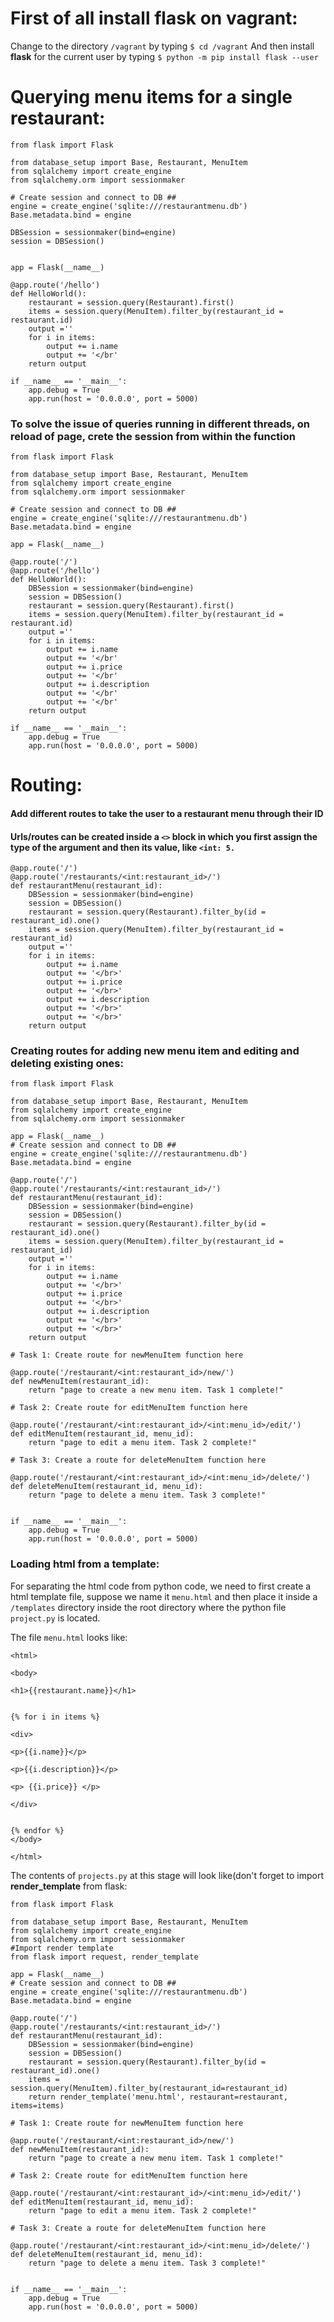 # First of all install flask on vagrant:
Change to the directory `/vagrant` by typing `$ cd /vagrant`
And then install **flask** for the current user by typing `$ python -m pip install flask --user`

# Querying menu items for a single restaurant:

```
from flask import Flask

from database_setup import Base, Restaurant, MenuItem
from sqlalchemy import create_engine
from sqlalchemy.orm import sessionmaker

# Create session and connect to DB ##
engine = create_engine('sqlite:///restaurantmenu.db')
Base.metadata.bind = engine

DBSession = sessionmaker(bind=engine)
session = DBSession()


app = Flask(__name__)

@app.route('/hello')
def HelloWorld():
	restaurant = session.query(Restaurant).first()
	items = session.query(MenuItem).filter_by(restaurant_id = restaurant.id)
	output =''
	for i in items:
		output += i.name
		output += '</br'
	return output

if __name__ == '__main__':
	app.debug = True
	app.run(host = '0.0.0.0', port = 5000)
```

### To solve the issue of queries running in different threads, on reload of page, crete the session from within the function

```
from flask import Flask

from database_setup import Base, Restaurant, MenuItem
from sqlalchemy import create_engine
from sqlalchemy.orm import sessionmaker

# Create session and connect to DB ##
engine = create_engine('sqlite:///restaurantmenu.db')
Base.metadata.bind = engine

app = Flask(__name__)

@app.route('/')
@app.route('/hello')
def HelloWorld():
	DBSession = sessionmaker(bind=engine)
	session = DBSession()
	restaurant = session.query(Restaurant).first()
	items = session.query(MenuItem).filter_by(restaurant_id = restaurant.id)
	output =''
	for i in items:
		output += i.name
		output += '</br'
		output += i.price
		output += '</br'
		output += i.description
		output += '</br'
		output += '</br'
	return output

if __name__ == '__main__':
	app.debug = True
	app.run(host = '0.0.0.0', port = 5000)
```

# Routing:

#### Add different routes to take the user to a restaurant menu through their ID
#### Urls/routes can be created inside a `<>` block in which you first assign the type of the argument and then its value, like `<int: 5.`
```
@app.route('/')
@app.route('/restaurants/<int:restaurant_id>/')
def restaurantMenu(restaurant_id):
	DBSession = sessionmaker(bind=engine)
	session = DBSession()
	restaurant = session.query(Restaurant).filter_by(id = restaurant_id).one()
	items = session.query(MenuItem).filter_by(restaurant_id = restaurant_id)
	output =''
	for i in items:
		output += i.name
		output += '</br>'
		output += i.price
		output += '</br>'
		output += i.description
		output += '</br>'
		output += '</br>'
	return output
```

### Creating routes for adding new menu item and editing and deleting existing ones:
```
from flask import Flask

from database_setup import Base, Restaurant, MenuItem
from sqlalchemy import create_engine
from sqlalchemy.orm import sessionmaker

app = Flask(__name__)
# Create session and connect to DB ##
engine = create_engine('sqlite:///restaurantmenu.db')
Base.metadata.bind = engine

@app.route('/')
@app.route('/restaurants/<int:restaurant_id>/')
def restaurantMenu(restaurant_id):
    DBSession = sessionmaker(bind=engine)
    session = DBSession()
    restaurant = session.query(Restaurant).filter_by(id = restaurant_id).one()
    items = session.query(MenuItem).filter_by(restaurant_id = restaurant_id)
    output =''
    for i in items:
        output += i.name
        output += '</br>'
        output += i.price
        output += '</br>'
        output += i.description
        output += '</br>'
        output += '</br>'
    return output

# Task 1: Create route for newMenuItem function here

@app.route('/restaurant/<int:restaurant_id>/new/')
def newMenuItem(restaurant_id):
    return "page to create a new menu item. Task 1 complete!"

# Task 2: Create route for editMenuItem function here

@app.route('/restaurant/<int:restaurant_id>/<int:menu_id>/edit/')
def editMenuItem(restaurant_id, menu_id):
    return "page to edit a menu item. Task 2 complete!"

# Task 3: Create a route for deleteMenuItem function here

@app.route('/restaurant/<int:restaurant_id>/<int:menu_id>/delete/')
def deleteMenuItem(restaurant_id, menu_id):
    return "page to delete a menu item. Task 3 complete!"


if __name__ == '__main__':
	app.debug = True
	app.run(host = '0.0.0.0', port = 5000)
```

### Loading html from a template:
For separating the html code from python code, we need to first create a html template file, suppose we name it `menu.html` and then place it inside a `/templates` directory inside the root directory where the python file `project.py` is located.

The file `menu.html` looks like:
```
<html>

<body>

<h1>{{restaurant.name}}</h1>


{% for i in items %}

<div>

<p>{{i.name}}</p>

<p>{{i.description}}</p>

<p> {{i.price}} </p>

</div>


{% endfor %}
</body>

</html>
```
The contents of `projects.py` at this stage will look like(don't forget to import **render_template** from flask:
```
from flask import Flask

from database_setup import Base, Restaurant, MenuItem
from sqlalchemy import create_engine
from sqlalchemy.orm import sessionmaker
#Import render template
from flask import request, render_template

app = Flask(__name__)
# Create session and connect to DB ##
engine = create_engine('sqlite:///restaurantmenu.db')
Base.metadata.bind = engine

@app.route('/')
@app.route('/restaurants/<int:restaurant_id>/')
def restaurantMenu(restaurant_id):
    DBSession = sessionmaker(bind=engine)
    session = DBSession()
    restaurant = session.query(Restaurant).filter_by(id = restaurant_id).one()
    items = session.query(MenuItem).filter_by(restaurant_id=restaurant_id)
    return render_template('menu.html', restaurant=restaurant, items=items)

# Task 1: Create route for newMenuItem function here

@app.route('/restaurant/<int:restaurant_id>/new/')
def newMenuItem(restaurant_id):
    return "page to create a new menu item. Task 1 complete!"

# Task 2: Create route for editMenuItem function here

@app.route('/restaurant/<int:restaurant_id>/<int:menu_id>/edit/')
def editMenuItem(restaurant_id, menu_id):
    return "page to edit a menu item. Task 2 complete!"

# Task 3: Create a route for deleteMenuItem function here

@app.route('/restaurant/<int:restaurant_id>/<int:menu_id>/delete/')
def deleteMenuItem(restaurant_id, menu_id):
    return "page to delete a menu item. Task 3 complete!"


if __name__ == '__main__':
	app.debug = True
	app.run(host = '0.0.0.0', port = 5000)
```
